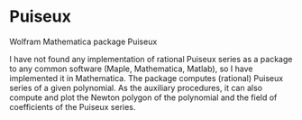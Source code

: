 # Puiseux
Wolfram Mathematica package Puiseux

I have not found any implementation of rational Puiseux series as a package to any common software (Maple, Mathematica, Matlab), so I have implemented it in Mathematica. The package computes (rational) Puiseux series of a given polynomial. As the auxiliary procedures, it can also compute and plot the Newton polygon of the polynomial and the field of coefficients of the Puiseux series.

